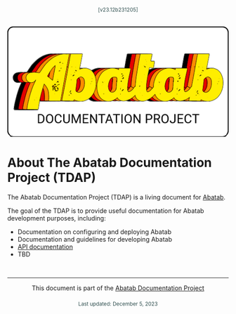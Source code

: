 <div align="center">
	<sub style="color:DarkSlateGrey;">
			[v23.12b231205]
	</sub>
	<br>
	<br>

![](.github/resources/images/logos/abatab-documentation-project-logo.png)

</div>

# About The Abatab Documentation Project (TDAP)

The Abatab Documentation Project (TDAP) is a living document for [Abatab](https://github.com/spectrum-health-systems/Abatab).

The goal of the TDAP is to provide useful documentation for Abatab development purposes, including:

- Documentation on configuring and deploying Abatab
- Documentation and guidelines for developing Abatab
- [API documentation](https://spectrum-health-systems.github.io/Abatab/)
- TBD

<br>

***

<div align="center">

This document is part of the
[Abatab Documentation Project](/README.md)

<sub style="color:DarkSlateGrey;">
		Last updated: December 5, 2023
</sub>
</div>
